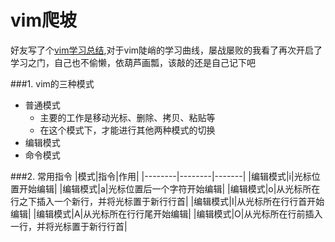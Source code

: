 ﻿# vim爬坡

好友写了个[vim学习总结](http://blog.csdn.net/lttclaw_/article/details/42967907),对于vim陡峭的学习曲线，屡战屡败的我看了再次开启了学习之门，自己也不偷懒，依葫芦画瓢，该敲的还是自己记下吧

###1. vim的三种模式
+ 普通模式
    - 主要的工作是移动光标、删除、拷贝、粘贴等
    - 在这个模式下，才能进行其他两种模式的切换
+ 编辑模式
+ 命令模式

###2. 常用指令
|模式|指令|作用|
|--------|--------|-------|
|编辑模式|i|光标位置开始编辑|
|编辑模式|a|光标位置后一个字符开始编辑|
|编辑模式|o|从光标所在行之下插入一个新行，并将光标置于新行行首|
|编辑模式|I|从光标所在行行首开始编辑|
|编辑模式|A|从光标所在行行尾开始编辑|
|编辑模式|O|从光标所在行前插入一行，并将光标置于新行行首|





